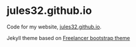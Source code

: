 jules32.github.io
=========================

Code for my website, [jules32.github.io](jules32.github.io). 

Jekyll theme based on [Freelancer bootstrap theme ](http://startbootstrap.com/templates/freelancer/)
